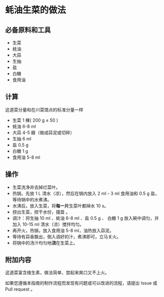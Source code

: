 
# 蚝油生菜的做法

## 必备原料和工具

- 生菜
- 蚝油
- 大蒜
- 生抽
- 盐
- 白糖
- 食用油

## 计算

这道菜分量和在川菜馆点的标准分量一样

- 生菜 1 棵( 200 g ± 50 )
- 蚝油 6-8 ml
- 大蒜 4-5 瓣（做成蒜泥或切碎）
- 生抽 6 ml
- 盐 0.5 g
- 白糖 1 g
- 食用油 5-8 ml

## 操作

- 生菜洗净并去掉烂菜叶。
- 热锅，先放 1 L 清水（凉），然后在锅内放入 2 ml - 3 ml 食用油和 0.5 g 盐，等待锅中的水煮沸。
- 水沸后，放入生菜，将**每一片**生菜叶都焯水 10 s。
- 捞出生菜，控干水份，摆盘 。
- 调汁：将生抽 10 ml 、蚝油 6-8 ml 、盐 0.5 g 、 白糖 1 g 放入碗中调匀，并加入 10-15 ml 清水（凉）搅拌均匀。
- 再开火，热锅，放入食用油 5-8 ml，油热放入蒜泥。
- 等待有蒜香飘出，倒入调好的汁，煮沸即可，立马关火。
- 将锅中的汤汁均匀地**浇**在生菜上。

## 附加内容

这道菜富含维生素，做法简单，尝起来爽口又不上火。

如果您遵循本指南的制作流程而发现有问题或可以改进的流程，请提出 Issue 或 Pull request 。

